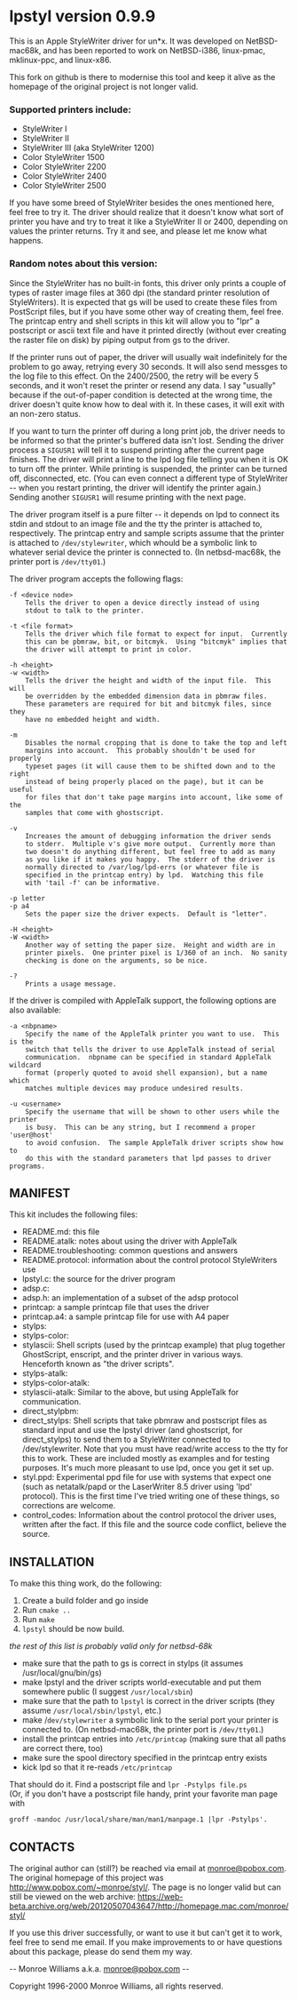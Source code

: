 # lpstyl version 0.9.9

This is an Apple StyleWriter driver for un*x.  It was developed on
NetBSD-mac68k, and has been reported to work on NetBSD-i386,
linux-pmac, mklinux-ppc, and linux-x86.  

This fork on github is there to modernise this tool and keep it alive as
the homepage of the original project is not longer valid.

### Supported printers include:

* StyleWriter I
* StyleWriter II
* StyleWriter III (aka StyleWriter 1200)
* Color StyleWriter 1500
* Color StyleWriter 2200 
* Color StyleWriter 2400 
* Color StyleWriter 2500 

If you have some breed of StyleWriter besides the ones mentioned
here, feel free to try it.  The driver should realize that it
doesn't know what sort of printer you have and try to treat it like
a StyleWriter II or 2400, depending on values the printer returns.
Try it and see, and please let me know what happens.

### Random notes about this version:

Since the StyleWriter has no built-in fonts, this driver only prints
a couple of types of raster image files at 360 dpi (the standard
printer resolution of StyleWriters).  It is expected that gs will
be used to create these files from PostScript files, but if you
have some other way of creating them, feel free.  The printcap
entry and shell scripts in this kit will allow you to "lpr" a
postscript or ascii text file and have it printed directly (without
ever creating the raster file on disk) by piping output from gs to
the driver.

If the printer runs out of paper, the driver will usually wait
indefinitely for the problem to go away, retrying every 30 seconds.
It will also send messges to the log file to this effect.  On the
2400/2500, the retry will be every 5 seconds, and it won't reset
the printer or resend any data.  I say "usually" because if the
out-of-paper condition is detected at the wrong time, the driver
doesn't quite know how to deal with it.  In these cases, it will
exit with an non-zero status.

If you want to turn the printer off during a long print job, the
driver needs to be informed so that the printer's buffered data
isn't lost.  Sending the driver process a ```SIGUSR1``` will tell it to
suspend printing after the current page finishes.  The driver will
print a line to the lpd log file telling you when it is OK to turn
off the printer.  While printing is suspended, the printer can be
turned off, disconnected, etc.  (You can even connect a different
type of StyleWriter -- when you restart printing, the driver will
identify the printer again.)  Sending another ```SIGUSR1``` will resume
printing with the next page.

The driver program itself is a pure filter -- it depends on lpd to
connect its stdin and stdout to an image file and the tty the
printer is attached to, respectively.  The printcap entry and sample
scripts assume that the printer is attached to ```/dev/stylewriter```,
which whould be a symbolic link to whatever serial device the
printer is connected to.  (In netbsd-mac68k, the printer port is
```/dev/tty01```.)

The driver program accepts the following flags:

    -f <device node>
        Tells the driver to open a device directly instead of using
        stdout to talk to the printer.
    
    -t <file format>
        Tells the driver which file format to expect for input.  Currently
        this can be pbmraw, bit, or bitcmyk.  Using "bitcmyk" implies that
        the driver will attempt to print in color.
    
    -h <height>
    -w <width>
        Tells the driver the height and width of the input file.  This will
        be overridden by the embedded dimension data in pbmraw files.
        These parameters are required for bit and bitcmyk files, since they
        have no embedded height and width.
    
    -m
        Disables the normal cropping that is done to take the top and left
        margins into account.  This probably shouldn't be used for properly 
        typeset pages (it will cause them to be shifted down and to the right 
        instead of being properly placed on the page), but it can be useful
        for files that don't take page margins into account, like some of the
        samples that come with ghostscript.
    
    -v
        Increases the amount of debugging information the driver sends
        to stderr.  Multiple v's give more output.  Currently more than
        two doesn't do anything different, but feel free to add as many
        as you like if it makes you happy.  The stderr of the driver is
        normally directed to /var/log/lpd-errs (or whatever file is
        specified in the printcap entry) by lpd.  Watching this file 
        with 'tail -f' can be informative.
    
    -p letter
    -p a4
        Sets the paper size the driver expects.  Default is "letter".
    
    -H <height>
    -W <width>
        Another way of setting the paper size.  Height and width are in
        printer pixels.  One printer pixel is 1/360 of an inch.  No sanity
        checking is done on the arguments, so be nice.
    
    -?
        Prints a usage message.

If the driver is compiled with AppleTalk support, the following options are
also available:

    -a <nbpname>
        Specify the name of the AppleTalk printer you want to use.  This is the
        switch that tells the driver to use AppleTalk instead of serial
        communication.  nbpname can be specified in standard AppleTalk wildcard
        format (properly quoted to avoid shell expansion), but a name which 
        matches multiple devices may produce undesired results.
    
    -u <username>
        Specify the username that will be shown to other users while the printer
        is busy.  This can be any string, but I recommend a proper 'user@host'
        to avoid confusion.  The sample AppleTalk driver scripts show how to 
        do this with the standard parameters that lpd passes to driver programs.

## MANIFEST

This kit includes the following files:

- README.md:
	this file
- README.atalk:
	notes about using the driver with AppleTalk
- README.troubleshooting:
	common questions and answers
- README.protocol:
	information about the control protocol StyleWriters use
- lpstyl.c: 
    the source for the driver program
- adsp.c:
- adsp.h:
	an implementation of a subset of the adsp protocol
- printcap: 
    a sample printcap file that uses the driver
- printcap.a4: 
    a sample printcap file for use with A4 paper
- stylps:
- stylps-color:
- stylascii:
    Shell scripts (used by the printcap example) that plug together 
	GhostScript, enscript, and the printer driver in various ways.  
	Henceforth known as "the driver scripts".
- stylps-atalk:
- stylps-color-atalk:
- stylascii-atalk:
	Similar to the above, but using AppleTalk for communication.
- direct_stylpbm:
- direct_stylps:
    Shell scripts that take pbmraw and postscript files as standard input 
	and use the lpstyl driver (and ghostscript, for direct_stylps) to 
	send them to a StyleWriter connected to /dev/stylewriter.  Note that 
	you must have read/write access to the tty for this to work.  These 
	are included mostly as examples and for testing purposes.  It's much
	more pleasant to use lpd, once you get it set up.
- styl.ppd:
	Experimental ppd file for use with systems that expect one
	(such as netatalk/papd or the LaserWriter 8.5 driver using 'lpd' 
	protocol).  This is the first time I've tried writing one of these 
	things, so corrections are welcome.
- control_codes:
	Information about the control protocol the driver uses, written after
	the fact.  If this file and the source code conflict, believe the source.

## INSTALLATION

To make this thing work, do the following:

1. Create a build folder and go inside
2. Run ```cmake ..```
3. Run ```make```
4. ```lpstyl``` should be now build.

_the rest of this list is probably valid only for netbsd-68k_

- make sure that the path to gs is correct in stylps (it assumes
    /usr/local/gnu/bin/gs)
- make lpstyl and the driver scripts world-executable and put them 
    somewhere public (I suggest ```/usr/local/sbin```)
- make sure that the path to ```lpstyl``` is correct in the driver scripts (they 
    assume ```/usr/local/sbin/lpstyl```, etc.)
- make /```dev/stylewriter``` a symbolic link to the serial port your printer is 
    connected to.  (On netbsd-mac68k, the printer port is ```/dev/tty01```.)
- install the printcap entries into ```/etc/printcap``` (making sure that all 
    paths are correct there, too)
- make sure the spool directory specified in the printcap entry exists
- kick lpd so that it re-reads ```/etc/printcap```

That should do it.  Find a postscript file and ```lpr -Pstylps file.ps```  
(Or, if you don't have a postscript file handy, print your favorite 
man page with 

    groff -mandoc /usr/local/share/man/man1/manpage.1 |lpr -Pstylps'.

## CONTACTS

The original author can (still?) be reached via email at monroe@pobox.com.
The original homepage of this project was <http://www.pobox.com/~monroe/styl/>.
The page is no longer valid but can still be viewed on the web archive: 
<https://web-beta.archive.org/web/20120507043647/http://homepage.mac.com/monroe/styl/>

If you use this driver successfully, or want to use it but can't
get it to work, feel free to send me email.  If you make improvements
to or have questions about this package, please do send them my
way.

-- Monroe Williams  a.k.a.  monroe@pobox.com --

Copyright 1996-2000 Monroe Williams, all rights reserved.
